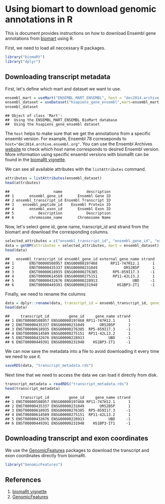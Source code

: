 
Using biomart to download genomic annotations in R
===================================================

This is document provides instructions on how to download Ensembl gene annotations from [biomart](http://www.ensembl.org/biomart/) using R. 

First, we need to load all neccessary R packages.


```r
library("biomaRt")
library("dplyr")
```

## Downloading transcript metadata
First, let's define which mart and dataset we want to use. 

```r
ensembl_mart = useMart("ENSEMBL_MART_ENSEMBL", host = "dec2014.archive.ensembl.org")
ensembl_dataset = useDataset("hsapiens_gene_ensembl",mart=ensembl_mart)
ensembl_dataset
```

```
## Object of class 'Mart':
##  Using the ENSEMBL_MART_ENSEMBL BioMart database
##  Using the hsapiens_gene_ensembl dataset
```
The `host` helps to make sure that we get the annotations from a specific ensembl version. For example, Ensembl 78 correseponds to `host="dec2014.archive.ensembl.org"`. You can use the Ensembl Archives [website](http://www.ensembl.org/info/website/archives/index.html) to check which host name corresponds to desired Ensembl version. More information using specific ensembl versions with biomaRt can be found in the [biomaRt vignette].

We can see all available attributes with the `listAttributes` command. 

```r
attributes = listAttributes(ensembl_dataset)
head(attributes)
```

```
##                    name           description
## 1       ensembl_gene_id       Ensembl Gene ID
## 2 ensembl_transcript_id Ensembl Transcript ID
## 3    ensembl_peptide_id    Ensembl Protein ID
## 4       ensembl_exon_id       Ensembl Exon ID
## 5           description           Description
## 6       chromosome_name       Chromosome Name
```

Now, let's select gene id, gene name, transcript_id and strand from the biomart and download the corresponding columns.

```r
selected_attributes = c("ensembl_transcript_id", "ensembl_gene_id", "external_gene_name", "strand")
data = getBM(attributes = selected_attributes, mart = ensembl_dataset)
head(data)
```

```
##   ensembl_transcript_id ensembl_gene_id external_gene_name strand
## 1       ENST00000508957 ENSG00000197468      RP11-747H12.1      1
## 2       ENST00000435337 ENSG00000231049            OR52B5P      1
## 3       ENST00000618935 ENSG00000276385       RP5-859I17.3     -1
## 4       ENST00000614589 ENSG00000275151       RP11-42L13.2      1
## 5       ENST00000432676 ENSG00000228913                UBD     -1
## 6       ENST00000449391 ENSG00000231948         HS1BP3-IT1     -1
```

Finally, we need to rename the columns

```r
data = dplyr::rename(data, transcript_id = ensembl_transcript_id, gene_id = ensembl_gene_id, gene_name = external_gene_name)
head(data)
```

```
##     transcript_id         gene_id     gene_name strand
## 1 ENST00000508957 ENSG00000197468 RP11-747H12.1      1
## 2 ENST00000435337 ENSG00000231049       OR52B5P      1
## 3 ENST00000618935 ENSG00000276385  RP5-859I17.3     -1
## 4 ENST00000614589 ENSG00000275151  RP11-42L13.2      1
## 5 ENST00000432676 ENSG00000228913           UBD     -1
## 6 ENST00000449391 ENSG00000231948    HS1BP3-IT1     -1
```

We can now save the metadata into a file to avoid downloading it every time we need to use it.

```r
saveRDS(data, "transcript_metadata.rds")
```

Next time that we need to access the data we can load it directly from disk.

```r
transcript_metadata = readRDS("transcript_metadata.rds")
head(transcript_metadata)
```

```
##     transcript_id         gene_id     gene_name strand
## 1 ENST00000508957 ENSG00000197468 RP11-747H12.1      1
## 2 ENST00000435337 ENSG00000231049       OR52B5P      1
## 3 ENST00000618935 ENSG00000276385  RP5-859I17.3     -1
## 4 ENST00000614589 ENSG00000275151  RP11-42L13.2      1
## 5 ENST00000432676 ENSG00000228913           UBD     -1
## 6 ENST00000449391 ENSG00000231948    HS1BP3-IT1     -1
```


## Downloading transcript and exon coordinates
We use the [GenomicFeatures] packages to download the transcript and exon coordinates directly from biomaRt.

```r
library("GenomicFeatures")
```




## References
1. [biomaRt vignette]
2. [GenomicFeatures]

[biomaRt vignette]:http://www.bioconductor.org/packages/release/bioc/vignettes/biomaRt/inst/doc/biomaRt.pdf
[GenomicFeatures]:http://www.bioconductor.org/packages/release/bioc/html/GenomicFeatures.html
